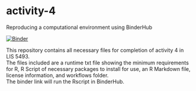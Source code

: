 # activity-4
Reproducing a computational environment using BinderHub

[![Binder](http://mybinder.org/badge_logo.svg)](http://mybinder.org/v2/gh/natalie-elliot/activity-4/main?urlpath=rstudio)

This repository contains all necessary files for completion of activity 4 in LIS 5493.  
The files included are a runtime txt file showing the minimum requirements for R, R Script of necessary packages to install for use, an R Markdown file, license information, and workflows folder.  
The binder link will run the Rscript in BinderHub.
